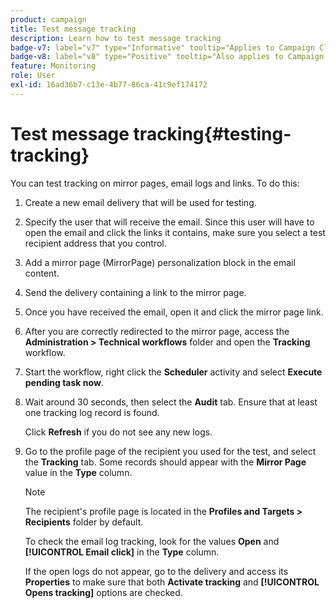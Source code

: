```yaml
---
product: campaign
title: Test message tracking
description: Learn how to test message tracking
badge-v7: label="v7" type="Informative" tooltip="Applies to Campaign Classic v7"
badge-v8: label="v8" type="Positive" tooltip="Also applies to Campaign v8"
feature: Monitoring
role: User
exl-id: 16ad36b7-c13e-4b77-86ca-41c9ef174172
---
```

# Test message tracking{#testing-tracking}

You can test tracking on mirror pages, email logs and links. To do this:

1. Create a new email delivery that will be used for testing.
1. Specify the user that will receive the email. Since this user will have to open the email and click the links it contains, make sure you select a test recipient address that you control.
1. Add a mirror page (MirrorPage) personalization block in the email content.
1. Send the delivery containing a link to the mirror page.
1. Once you have received the email, open it and click the mirror page link.
1. After you are correctly redirected to the mirror page, access the **Administration > Technical workflows** folder and open the **Tracking** workflow.
1. Start the workflow, right click the **Scheduler** activity and select **Execute pending task now**.
1. Wait around 30 seconds, then select the **Audit** tab. Ensure that at least one tracking log record is found.

   Click **Refresh** if you do not see any new logs.

1. Go to the profile page of the recipient you used for the test, and select the **Tracking** tab. Some records should appear with the **Mirror Page** value in the **Type** column.

   >[!NOTE]
   >
   >The recipient's profile page is located in the **Profiles and Targets > Recipients** folder by default.

   To check the email log tracking, look for the values **Open** and **[!UICONTROL Email click]** in the **Type** column.

   If the open logs do not appear, go to the delivery and access its **Properties** to make sure that both **Activate tracking** and **[!UICONTROL Opens tracking]** options are checked.
